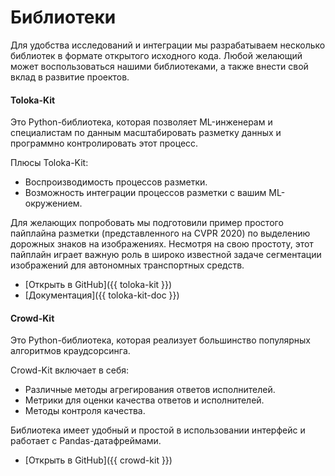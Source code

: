 # Библиотеки

Для удобства исследований и интеграции мы разрабатываем несколько библиотек в формате открытого исходного кода. Любой желающий может воспользоваться нашими библиотеками, а также внести свой вклад в развитие проектов.

#### Toloka-Kit

Это Python-библиотека, которая позволяет ML-инженерам и специалистам по данным масштабировать разметку данных и программно контролировать этот процесс.

Плюсы Toloka-Kit:

- Воспроизводимость процессов разметки.
- Возможность интеграции процессов разметки с вашим ML-окружением.

Для желающих попробовать мы подготовили пример простого пайплайна разметки (представленного на CVPR 2020) по выделению дорожных знаков на изображениях. Несмотря на свою простоту, этот пайплайн играет важную роль в широко известной задаче сегментации изображений для автономных транспортных средств.

- [Открыть в GitHub]({{ toloka-kit }})
- [Документация]({{ toloka-kit-doc }})

#### Crowd-Kit

Это Python-библиотека, которая реализует большинство популярных алгоритмов краудсорсинга.

Crowd-Kit включает в себя:

- Различные методы агрегирования ответов исполнителей.
- Метрики для оценки качества ответов и исполнителей.
- Методы контроля качества.

Библиотека имеет удобный и простой в использовании интерфейс и работает с Pandas-датафреймами.

- [Открыть в GitHub]({{ crowd-kit }})